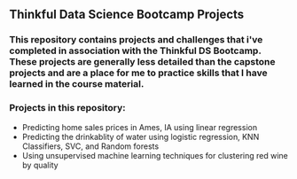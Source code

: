 ## Thinkful Data Science Bootcamp Projects

### This repository contains projects and challenges that i've completed in association with the Thinkful DS Bootcamp. These projects are generally less detailed than the capstone projects and are a place for me to practice skills that I have learned in the course material.

### Projects in this repository:
* Predicting home sales prices in Ames, IA using linear regression
* Predicting the drinkablity of water using logistic regression, KNN Classifiers, SVC, and Random forests 
* Using unsupervised machine learning techniques for clustering red wine by quality

